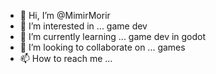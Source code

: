 - 👋 Hi, I’m @MimirMorir
- 👀 I’m interested in ... game dev
- 🌱 I’m currently learning ... game dev in godot
- 💞️ I’m looking to collaborate on ... games
- 📫 How to reach me ... 
